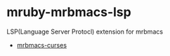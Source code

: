 # mruby-mrbmacs-lsp
LSP(Language Server Protocl) extension for mrbmacs

+ [mrbmacs-curses](https://github.com/masahino/mruby-bin-mrbmacs-curses)

